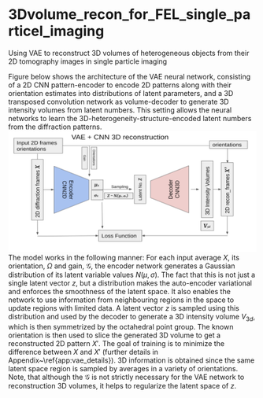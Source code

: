 # 3Dvolume_recon_for_FEL_single_particel_imaging
Using VAE to reconstruct 3D volumes of heterogeneous objects from their 2D tomography images in single particle imaging

Figure below shows the architecture of the VAE neural network, consisting of a 2D CNN pattern-encoder to encode 2D patterns along with their orientation estimates into distributions of latent parameters, and a 3D transposed convolution network as volume-decoder to generate 3D intensity volumes from latent numbers. This setting allows the neural networks to learn the 3D-heterogeneity-structure-encoded latent numbers from the diffraction patterns.
![plot](https://github.com/Yulong-Zhuang/3Dvolume_recon_for_FEL_single_particel_imaging/blob/main/appendix/VAE_structure.png)
The model works in the following manner: For each input average $X$, its orientation, $\Omega$ and gain, $\mathcal{G}$, the encoder network generates a Gaussian distribution of its latent variable values $N(\mu, \sigma)$. The fact that this is not just a single latent vector $z$, but a distribution makes the auto-encoder variational and enforces the smoothness of the latent space. It also enables the network to use information from neighbouring regions in the space to update regions with limited data. A latent vector $z$ is sampled using this distribution and used by the decoder to generate a 3D intensity volume $V_{3d}$, which is then symmetrized by the octahedral point group. The known orientation is then used to slice the generated 3D volume to get a reconstructed 2D pattern $X'$. The goal of training is to minimize the difference between $X$ and $X'$ (further details in Appendix~\ref{app:vae_details}). 3D information is obtained since the same latent space region is sampled by averages in a variety of orientations. Note, that although the $\mathcal{G}$ is not strictly necessary for the VAE network to reconstruction 3D volumes, it helps to regularize the latent space of $z$.
